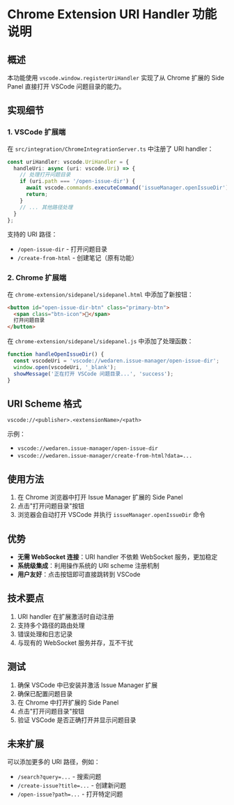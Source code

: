# Chrome Extension URI Handler 功能说明

## 概述

本功能使用 `vscode.window.registerUriHandler` 实现了从 Chrome 扩展的 Side Panel 直接打开 VSCode 问题目录的能力。

## 实现细节

### 1. VSCode 扩展端

在 `src/integration/ChromeIntegrationServer.ts` 中注册了 URI handler：

```typescript
const uriHandler: vscode.UriHandler = {
  handleUri: async (uri: vscode.Uri) => {
    // 处理打开问题目录
    if (uri.path === '/open-issue-dir') {
      await vscode.commands.executeCommand('issueManager.openIssueDir');
      return;
    }
    // ... 其他路径处理
  }
};
```

支持的 URI 路径：
- `/open-issue-dir` - 打开问题目录
- `/create-from-html` - 创建笔记（原有功能）

### 2. Chrome 扩展端

在 `chrome-extension/sidepanel/sidepanel.html` 中添加了新按钮：

```html
<button id="open-issue-dir-btn" class="primary-btn">
  <span class="btn-icon">📁</span>
  打开问题目录
</button>
```

在 `chrome-extension/sidepanel/sidepanel.js` 中添加了处理函数：

```javascript
function handleOpenIssueDir() {
  const vscodeUri = 'vscode://wedaren.issue-manager/open-issue-dir';
  window.open(vscodeUri, '_blank');
  showMessage('正在打开 VSCode 问题目录...', 'success');
}
```

## URI Scheme 格式

```
vscode://<publisher>.<extensionName>/<path>
```

示例：
- `vscode://wedaren.issue-manager/open-issue-dir`
- `vscode://wedaren.issue-manager/create-from-html?data=...`

## 使用方法

1. 在 Chrome 浏览器中打开 Issue Manager 扩展的 Side Panel
2. 点击"打开问题目录"按钮
3. 浏览器会自动打开 VSCode 并执行 `issueManager.openIssueDir` 命令

## 优势

- **无需 WebSocket 连接**：URI handler 不依赖 WebSocket 服务，更加稳定
- **系统级集成**：利用操作系统的 URI scheme 注册机制
- **用户友好**：点击按钮即可直接跳转到 VSCode

## 技术要点

1. URI handler 在扩展激活时自动注册
2. 支持多个路径的路由处理
3. 错误处理和日志记录
4. 与现有的 WebSocket 服务并存，互不干扰

## 测试

1. 确保 VSCode 中已安装并激活 Issue Manager 扩展
2. 确保已配置问题目录
3. 在 Chrome 中打开扩展的 Side Panel
4. 点击"打开问题目录"按钮
5. 验证 VSCode 是否正确打开并显示问题目录

## 未来扩展

可以添加更多的 URI 路径，例如：
- `/search?query=...` - 搜索问题
- `/create-issue?title=...` - 创建新问题
- `/open-issue?path=...` - 打开特定问题
